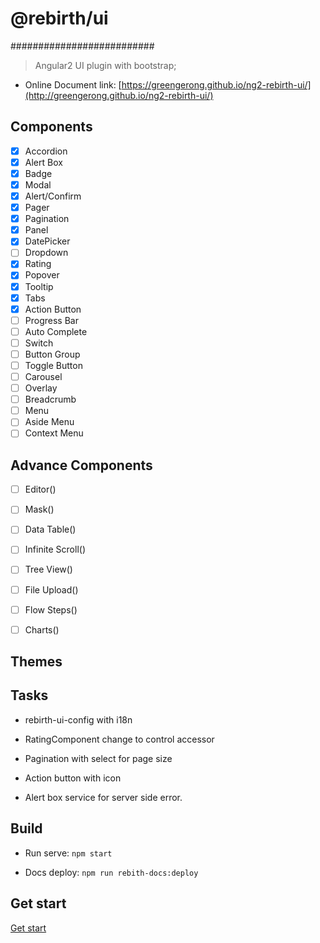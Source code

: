 # @rebirth/ui
##########################
> Angular2 UI plugin with bootstrap;

* Online Document link: [https://greengerong.github.io/ng2-rebirth-ui/](http://greengerong.github.io/ng2-rebirth-ui/)


## Components

- [x] Accordion
- [x] Alert Box
- [x] Badge
- [x] Modal
- [x] Alert/Confirm
- [x] Pager
- [x] Pagination
- [x] Panel
- [x] DatePicker
- [ ] Dropdown
- [x] Rating
- [x] Popover
- [x] Tooltip
- [x] Tabs
- [x] Action Button
- [ ] Progress Bar
- [ ] Auto Complete
- [ ] Switch
- [ ] Button Group
- [ ] Toggle Button
- [ ] Carousel
- [ ] Overlay
- [ ] Breadcrumb
- [ ] Menu
- [ ] Aside Menu
- [ ] Context Menu

## Advance Components
- [ ] Editor([]())
- [ ] Mask([]())
- [ ] Data Table([]())
- [ ] Infinite Scroll([]())
- [ ] Tree View([]())
- [ ] File Upload([]())
- [ ] Flow Steps([]())
- [ ] Charts([]())


## Themes



## Tasks

- rebirth-ui-config with i18n

- RatingComponent change to control accessor

- Pagination with select for page size

- Action button with icon

- Alert box service for server side error.



## Build

* Run serve: `npm start`

* Docs deploy: `npm run rebith-docs:deploy`

## Get start

 [Get start](./src/app/exports)

